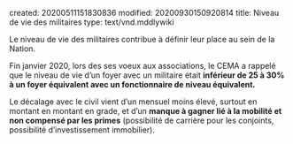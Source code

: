 created: 20200511151830836
modified: 20200930150920814
title: Niveau de vie des militaires
type: text/vnd.mddlywiki

Le niveau de vie des militaires contribue à définir leur place au sein de la Nation. 

Fin janvier 2020, lors des ses voeux aux associations, le CEMA a rappelé que le niveau de vie d’un foyer avec un militaire était **inférieur de 25 à 30% à un foyer équivalent avec un fonctionnaire de niveau équivalent.**

Le décalage avec le civil vient d’un mensuel moins élevé, surtout en montant en montant en grade, et d’un **manque à gagner lié à la mobilité et non compensé par les primes** (possibilité de carrière pour les conjoints, possibilité d’investissement immobilier).